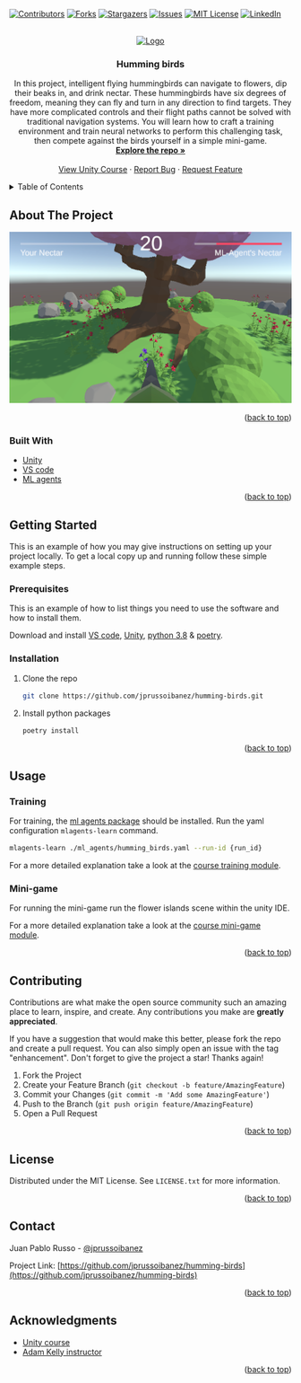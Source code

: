 <!-- PROJECT SHIELDS -->

[![Contributors][contributors-shield]][contributors-url]
[![Forks][forks-shield]][forks-url]
[![Stargazers][stars-shield]][stars-url]
[![Issues][issues-shield]][issues-url]
[![MIT License][license-shield]][license-url]
[![LinkedIn][linkedin-shield]][linkedin-url]

<!-- PROJECT LOGO -->
<br />
<div align="center">
  <a href="https://github.com/github_username/repo_name">
    <img src="https://connect-prd-cdn.unity.com/20200522/learn/images/7945f26d-c1a9-4b8e-952c-d7d44f82a7ae_Project1.png" alt="Logo" width="200">
  </a>

<h3 align="center">Humming birds</h3>

  <p align="center">
    In this project, intelligent flying hummingbirds can navigate to flowers, dip their beaks in, and drink nectar. These hummingbirds have six degrees of freedom, meaning they can fly and turn in any direction to find targets. They have more complicated controls and their flight paths cannot be solved with traditional navigation systems. You will learn how to craft a training environment and train neural networks to perform this challenging task, then compete against the birds yourself in a simple mini-game.
    <br />
    <a href="https://github.com/jprussoibanez/humming-birds"><strong>Explore the repo »</strong></a>
    <br />
    <br />
    <a href="https://learn.unity.com/course/ml-agents-hummingbirds">View Unity Course</a>
    ·
    <a href="https://github.com/jprussoibanez/humming-birds/issues">Report Bug</a>
    ·
    <a href="https://github.com/jprussoibanez/humming-birds/issues">Request Feature</a>
  </p>
</div>

<!-- TABLE OF CONTENTS -->
<details>
  <summary>Table of Contents</summary>
  <ol>
    <li>
      <a href="#about-the-project">About The Project</a>
      <ul>
        <li><a href="#built-with">Built With</a></li>
      </ul>
    </li>
    <li>
      <a href="#getting-started">Getting Started</a>
      <ul>
        <li><a href="#prerequisites">Prerequisites</a></li>
        <li><a href="#installation">Installation</a></li>
      </ul>
    </li>
    <li><a href="#usage">Usage</a></li>
    <li><a href="#contributing">Contributing</a></li>
    <li><a href="#license">License</a></li>
    <li><a href="#contact">Contact</a></li>
    <li><a href="#acknowledgments">Acknowledgments</a></li>
  </ol>
</details>

<!-- ABOUT THE PROJECT -->

## About The Project

[![Mini game][product-screenshot]](https://learn.unity.com/course/ml-agents-hummingbirds)

<p align="right">(<a href="#top">back to top</a>)</p>

### Built With

- [Unity](https://unity.com/)
- [VS code](https://code.visualstudio.com/)
- [ML agents](https://github.com/Unity-Technologies/ml-agents)

<p align="right">(<a href="#top">back to top</a>)</p>

<!-- GETTING STARTED -->

## Getting Started

This is an example of how you may give instructions on setting up your project locally.
To get a local copy up and running follow these simple example steps.

### Prerequisites

This is an example of how to list things you need to use the software and how to install them.

Download and install [VS code](https://code.visualstudio.com/), [Unity](https://unity.com/), [python 3.8](https://www.python.org/) & [poetry](https://python-poetry.org/).

### Installation

1. Clone the repo
   ```sh
   git clone https://github.com/jprussoibanez/humming-birds.git
   ```
2. Install python packages
   ```sh
   poetry install
   ```

<p align="right">(<a href="#top">back to top</a>)</p>

<!-- USAGE EXAMPLES -->

## Usage

### Training

For training, the [ml agents package](https://docs.unity3d.com/Packages/com.unity.ml-agents@2.0/manual/index.html) should be installed. Run the yaml configuration `mlagents-learn` command.

```sh
mlagents-learn ./ml_agents/humming_birds.yaml --run-id {run_id}
```

For a more detailed explanation take a look at the [course training module](https://learn.unity.com/project/training?courseId=5e470160edbc2a15578b13d7).

### Mini-game

For running the mini-game run the flower islands scene within the unity IDE.

For a more detailed explanation take a look at the [course mini-game module](https://learn.unity.com/project/minigame?courseId=5e470160edbc2a15578b13d7).

<p align="right">(<a href="#top">back to top</a>)</p>

<!-- CONTRIBUTING -->

## Contributing

Contributions are what make the open source community such an amazing place to learn, inspire, and create. Any contributions you make are **greatly appreciated**.

If you have a suggestion that would make this better, please fork the repo and create a pull request. You can also simply open an issue with the tag "enhancement".
Don't forget to give the project a star! Thanks again!

1. Fork the Project
2. Create your Feature Branch (`git checkout -b feature/AmazingFeature`)
3. Commit your Changes (`git commit -m 'Add some AmazingFeature'`)
4. Push to the Branch (`git push origin feature/AmazingFeature`)
5. Open a Pull Request

<p align="right">(<a href="#top">back to top</a>)</p>

<!-- LICENSE -->

## License

Distributed under the MIT License. See `LICENSE.txt` for more information.

<p align="right">(<a href="#top">back to top</a>)</p>

<!-- CONTACT -->

## Contact

Juan Pablo Russo - [@jprussoibanez](https://twitter.com/jprussoibanez)

Project Link: [https://github.com/jprussoibanez/humming-birds](https://github.com/jprussoibanez/humming-birds)

<p align="right">(<a href="#top">back to top</a>)</p>

<!-- ACKNOWLEDGMENTS -->

## Acknowledgments

- [Unity course](https://learn.unity.com/course/ml-agents-hummingbirds)
- [Adam Kelly instructor](https://www.immersivelimit.com/)
<p align="right">(<a href="#top">back to top</a>)</p>

<!-- MARKDOWN LINKS & IMAGES -->
<!-- https://www.markdownguide.org/basic-syntax/#reference-style-links -->

[contributors-shield]: https://img.shields.io/github/contributors/jprussoibanez/humming-birds.svg?style=for-the-badge
[contributors-url]: https://github.com/jprussoibanez/humming-birds/graphs/contributors
[forks-shield]: https://img.shields.io/github/forks/jprussoibanez/humming-birds.svg?style=for-the-badge
[forks-url]: https://github.com/jprussoibanez/humming-birds/network/members
[stars-shield]: https://img.shields.io/github/stars/jprussoibanez/humming-birds.svg?style=for-the-badge
[stars-url]: https://github.com/jprussoibanez/humming-birds/stargazers
[issues-shield]: https://img.shields.io/github/issues/jprussoibanez/humming-birds.svg?style=for-the-badge
[issues-url]: https://github.com/jprussoibanez/humming-birds/issues
[license-shield]: https://img.shields.io/github/license/jprussoibanez/humming-birds.svg?style=for-the-badge
[license-url]: https://github.com/jprussoibanez/humming-birds/blob/master/LICENSE.txt
[linkedin-shield]: https://img.shields.io/badge/-LinkedIn-black.svg?style=for-the-badge&logo=linkedin&colorB=555
[linkedin-url]: https://www.linkedin.com/in/juanpablorusso/
[product-screenshot]: images/mini-game.png
